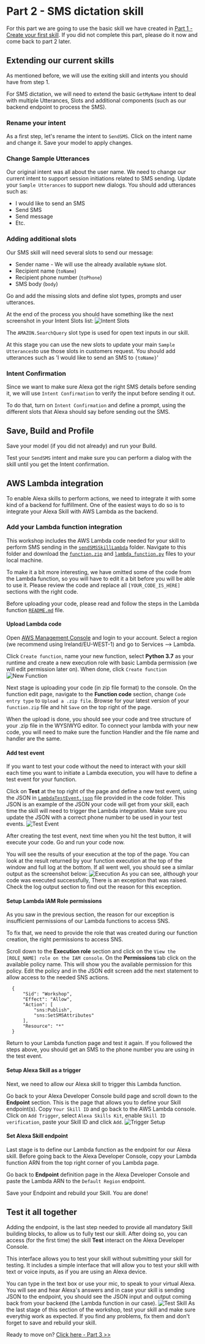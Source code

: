 # Part 2 - SMS dictation skill

For this part we are going to use the basic skill we have created in [Part 1 - Create your first skill](BuildYourFirstSkill.md). If you did not complete this part, please do it now and come back to part 2 later.

## Extending our current skills
As mentioned before, we will use the exiting skill and intents you should have from step 1.

For SMS dictation, we will need to extend the basic ```GetMyName``` intent to deal with multiple Utterances, Slots and additional components (such as our backend endpoint to process the SMS).

### Rename your intent
As a first step, let's rename the intent to ```SendSMS```. Click on the intent name and change it. Save your model to apply changes.

### Change Sample Utterances
Our original intent was all about the user name. We need to change our current intent to support session initiations related to SMS sending.
Update your ```Sample Utterances``` to support new dialogs.
You should add utterances such as:
- I would like to send an SMS
- Send SMS
- Send message
- Etc.

### Adding additional slots
Our SMS skill will need several slots to send our message:
- Sender name - We will use the already available ```myName``` slot.
- Recipient name (```toName```)
- Recipient phone number (```toPhone```)
- SMS body (```body```)

Go and add the missing slots and define slot types, prompts and user utterances.

At the end of the process you should have something like the next screenshot in your Intent Slots list:
![Intent Slots](screenshots/Screen5.png)

The ```AMAZON.SearchQuery``` slot type is used for open text inputs in our skill.

At this stage you can use the new slots to update your main ```Sample Utterances```to use those slots in customers request. You should add utterances such as 'I would like to send an SMS to ```{toName}```'

### Intent Confirmation
Since we want to make sure Alexa got the right SMS details before sending it, we will use ```Intent Confirmation``` to verify the input before sending it out.

To do that, turn on ```Intent Confirmation``` and define a prompt, using the different slots that Alexa should say before sending out the SMS.

## Save, Build and Profile
Save your model (if you did not already) and run your Build.

Test your ```SendSMS``` intent and make sure you can perform a dialog with the skill until you get the Intent confirmation.

## AWS Lambda integration
To enable Alexa skills to perform actions, we need to integrate it with some kind of a backend for fulfillment. One of the easiest ways to do so is to integrate your Alexa Skill with AWS Lambda as the backend.

### Add your Lambda function integration
This workshop includes the AWS Lambda code needed for your skill to perform SMS sending in the [```sendSMSSkillLambda```](./sendSMSSkillLambda) folder. Navigate to this folder and download the [```function.zip```](./sendSMSSkillLambda/function.zip) and [```lambda_function.py```](./sendSMSSkillLambda/lambda_function.py) files to your local machine.

To make it a bit more interesting, we have omitted some of the  code from the Lambda function, so you will have to edit it a bit before you will be able to use it. Please review the code and replace all ```[YOUR_CODE_IS_HERE]``` sections with the right code.

Before uploading your code, please read and follow the steps in the Lambda function [```README.md```](./sendSMSSkillLambda/README.md) file.

#### Upload Lambda code
Open [AWS Management Console](https://console.aws.amazon.com/) and login to your account. Select a region (we recommend using Ireland/EU-WEST-1) and go to Services --> Lambda.

Click ```Create function```, name your new function, select **Python 3.7** as your runtime and create a new execution role with basic Lambda permission (we will edit permission later on). When done, click ```Create function```
![New Function](screenshots/Screen6.png)

Next stage is uploading your code (in zip file format) to the console. On the function edit page, navigate to the **Function code** section, change ```Code entry type``` to ```Upload a .zip file```. Browse for your latest version of your ```function.zip``` file and hit ```Save``` on the top right of the page.

When the upload is done, you should see your code and tree structure of your .zip file in the WYSIWYG editor.
To connect your lambda with your new code, you will need to make sure the function Handler and the file name and handler are the same.

#### Add test event
If you want to test your code without the need to interact with your skill each time you want to initiate a Lambda execution, you will have to define a test event for your function.

Click on **Test** at the top right of the page and define a new test event, using the JSON in [```LambdaTestEvent.json```](./sendSMSSkillLambda/LambdaTestEvent.json) file provided in the code folder. This JSON is an example of the JSON your code will get from your skill, each time the skill will need to trigger the Lambda integration. Make sure you update the JSON with a correct phone number to be used in your test events.
![Test Event](screenshots/Screen7.png)

After creating the test event, next time when you hit the test button, it will execute your code. Go and run your code now.

You will see the results of your execution at the top of the page. You can look at the result returned by your function execution at the top of the window and full log at the bottom.
If all went well, you should see a similar output as the screenshot below:
![Execution](screenshots/Screen8.png)
As you can see, although your code was executed successfully, There is an exception that was raised. Check the log output section to find out the reason for this exception.

#### Setup Lambda IAM Role permissions
As you saw in the previous section, the reason for our exception is insufficient permissions of our Lambda functions to access SNS.

To fix that, we need to provide the role that was created during our function creation, the right permissions to access SNS.

Scroll down to the **Execution role** section and click on the ```View the [ROLE_NAME] role on the IAM console```. On the **Permissions** tab click on the available policy name. This will show you the available permission for this policy. Edit the policy and in the JSON edit screen add the next statement to allow access to the needed SNS actions.

```
  {
      "Sid": "Workshop",
      "Effect": "Allow",
      "Action": [
          "sns:Publish",
          "sns:SetSMSAttributes"
      ],
      "Resource": "*"
  }
```
Return to your Lambda function page and test it again. If you followed the steps above, you should get an SMS to the phone number you are using in the test event.

#### Setup Alexa Skill as a trigger
Next, we need to allow our Alexa skill to trigger this Lambda function.

Go back to your Alexa Developer Console build page and scroll down to the **Endpoint** section. This is the page that allows you to define your Skill endpoint(s). Copy ```Your Skill ID``` and go back to the AWS Lambda console. Click on ```Add Trigger```, select ```Alexa Skills Kit```, enable ```Skill ID verification```, paste your Skill ID and click ```Add```.
![Trigger Setup](screenshots/Screen9.png)

#### Set Alexa Skill endpoint
Last stage is to define our Lambda function as the endpoint for our Alexa skill. Before going back to the Alexa Developer Console, copy your Lambda function ARN from the top right corner of you Lambda page.

Go back to **Endpoint** definition page in the Alexa Developer Console and paste the Lambda ARN to the ```Default Region``` endpoint.

Save your Endpoint and rebuild your Skill. You are done!

## Test it all together
Adding the endpoint, is the last step needed to provide all mandatory Skill building blocks, to allow us to fully test our skill. After doing so, you can access (for the first time) the skill **Test** interact on the Alexa Developer Console.

This interface allows you to test your skill without submitting your skill for testing. It includes a simple interface that will allow you to test your skill with text or voice inputs, as if you are using an Alexa device.

You can type in the text box or use your mic, to speak to your virtual Alexa. You will see and hear Alexa's answers and in case your skill is sending JSON to the endpoint, you should see the JSON input and output coming back from your backend (the Lambda function in our case).
![Test Skill](screenshots/Screen10.png)
As the last stage of this section of the workshop, test your skill and make sure everythig work as expected. If you find any problems, fix them and don't forget to save and rebuild your skill.

Ready to move on? [Click here - Part 3 >>](AddTranslation.md)
